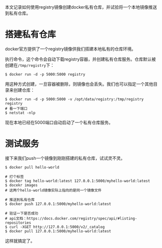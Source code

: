 本文记录如何使用registry镜像创建docker私有仓库，并试验将一个本地镜像推送到私有仓库。

# 搭建私有仓库
docker官方提供了一个registry镜像供我们搭建本地私有的仓库环境。

执行命令，这个命令会自动下载registry容器，并创建私有仓库服务。仓库默认被创建在`/tmp/registry`下：
```shell
$ docker run -d -p 5000:5000 registry
```
用这种方式创建，一旦容器被删除，则镜像也会丢失。我们也可以指定一个其他目录来创建仓库：
```shell
$ docker run -d -p 5000:5000 -v /opt/data/registry:/tmp/registry registry
# 看一下端口
$ netstat -nlp
```
现在本地已经在5000端口自动启动了一个私有仓库服务。

# 测试服务
接下来我们push一个镜像到刚刚搭建的私有仓库，试试灵不灵。
```shell
$ docker pull hello-world

# 打个标签
$ docker tag hello-world:latest 127.0.0.1:5000/myhello-world:latest
$ docekr images
# 这两个hello-world镜像实际上指向的是同一个镜像文件

# 推送到私有仓库
$ docker push 127.0.0.1:5000/myhello-world:latest

# 验证一下是否成功
# api文档：https://docs.docker.com/registry/spec/api/#listing-repositories
$ curl -XGET http://127.0.0.1:5000/v2/_catalog
$ docker pull 127.0.0.1:5000/myhello-world:latest
```
这样就搞定了。